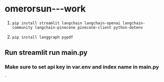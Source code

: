 # omerorsun---work

1. `pip install streamlit langchain langchain-openai langchain-community langchain-pinecone pinecone-client python-dotenv`

2. `pip install langgraph pypdf`

## Run streamlit run main.py

### Make sure to set api key in var.env and index name in main.py

`
